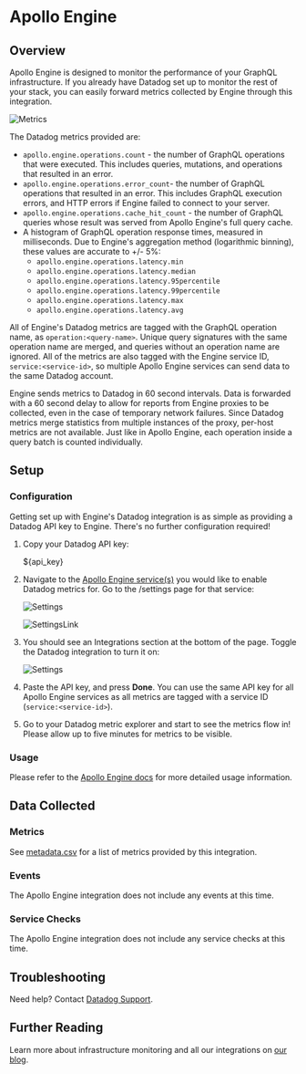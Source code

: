 # Apollo Engine

## Overview

Apollo Engine is designed to monitor the performance of your GraphQL infrastructure. If you already have Datadog set up to monitor the rest of your stack, you can easily forward metrics collected by Engine through this integration.

![Metrics][1]

The Datadog metrics provided are:

* `apollo.engine.operations.count` - the number of GraphQL operations that were executed. This includes queries, mutations, and operations that resulted in an error.
* `apollo.engine.operations.error_count`-  the number of GraphQL operations that resulted in an error. This includes GraphQL execution errors, and HTTP errors if Engine failed to connect to your server.
* `apollo.engine.operations.cache_hit_count` - the number of GraphQL queries whose result was served from Apollo Engine's full query cache.
* A histogram of GraphQL operation response times, measured in milliseconds. Due to Engine's aggregation method (logarithmic binning), these values are accurate to +/- 5%:
  * `apollo.engine.operations.latency.min`
  * `apollo.engine.operations.latency.median`
  * `apollo.engine.operations.latency.95percentile`
  * `apollo.engine.operations.latency.99percentile`
  * `apollo.engine.operations.latency.max`
  * `apollo.engine.operations.latency.avg`

All of Engine's Datadog metrics are tagged with the GraphQL operation name, as `operation:<query-name>`. Unique query signatures with the same operation name are merged, and queries without an operation name are ignored. All of the metrics are also tagged with the Engine service ID, `service:<service-id>`, so multiple Apollo Engine services can send data to the same Datadog account.

Engine sends metrics to Datadog in 60 second intervals. Data is forwarded with a 60 second delay to allow for reports from Engine proxies to be collected, even in the case of temporary network failures.
Since Datadog metrics merge statistics from multiple instances of the proxy, per-host metrics are not available. Just like in Apollo Engine, each operation inside a query batch is counted individually.

## Setup

### Configuration

Getting set up with Engine's Datadog integration is as simple as providing a Datadog API key to Engine. There's no further configuration required!

1. Copy your Datadog API key:

    <span class="hidden-api-key">${api_key}</span>

2. Navigate to the [Apollo Engine service(s)][2] you would like to enable Datadog metrics for. Go to the /settings page for that service:

    ![Settings][3]

    ![SettingsLink][4]

3. You should see an Integrations section at the bottom of the page. Toggle the Datadog integration to turn it on:

    ![Settings][5]

4. Paste the API key, and press **Done**. You can use the same API key for all Apollo Engine services as all metrics are tagged with a service ID (`service:<service-id>`).

5. Go to your Datadog metric explorer and start to see the metrics flow in! Please allow up to five minutes for metrics to be visible.

### Usage

Please refer to the [Apollo Engine docs][6] for more detailed usage information.

## Data Collected

### Metrics

See [metadata.csv][7] for a list of metrics provided by this integration.

### Events

The Apollo Engine integration does not include any events at this time.

### Service Checks

The Apollo Engine integration does not include any service checks at this time.

## Troubleshooting

Need help? Contact [Datadog Support][8].

## Further Reading

Learn more about infrastructure monitoring and all our integrations on [our blog](https://www.datadoghq.com/blog/).

[1]: https://raw.githubusercontent.com/DataDog/integrations-extras/master/apollo_engine/images/metrics.png
[2]: https://engine.apollographql.com/
[3]: https://raw.githubusercontent.com/DataDog/integrations-extras/master/apollo_engine/images/settings-toggle.png
[4]: https://raw.githubusercontent.com/DataDog/integrations-extras/master/apollo_engine/images/settings-link.png
[5]: https://raw.githubusercontent.com/DataDog/integrations-extras/master/apollo_engine/images/settings-toggle.png
[6]: https://www.apollographql.com/docs/engine/datadog.html
[7]: https://github.com/DataDog/integrations-extras/blob/master/apollo_engine/metadata.csv
[8]: http://docs.datadoghq.com/help/
